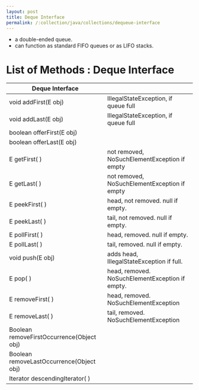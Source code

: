 ```yaml
---
layout: post
title: Deque Interface
permalink: /:collection/java/collections/dequeue-interface
---
```


* a double-ended queue. 
* can function as standard FIFO queues or as LIFO stacks.

# List of Methods : Deque Interface

|Deque Interface							|	|
|---										|---|
|void addFirst(E obj)						|IllegalStateException, if queue full			|
|void addLast(E obj)						|IllegalStateException, if queue full			|
|boolean offerFirst(E obj)					|
|boolean offerLast(E obj)					|
|E getFirst( )								|not removed, NoSuchElementException if empty	|
|E getLast( )								|not removed, NoSuchElementException if empty	|
|E peekFirst( )								|head, not removed. null if empty.				|
|E peekLast( )								|tail, not removed. null if empty.				|
|E pollFirst( )								|head, removed. null if empty.					|
|E pollLast( )								|tail, removed. null if empty.					|
|void push(E obj)							|adds head, IllegalStateException if full.		|
|E pop( )									|head, removed. NoSuchElementException if empty.|
|E removeFirst( )							|head, removed. NoSuchElementException			|
|E removeLast( )							|tail, removed. NoSuchElementException			|
|Boolean removeFirstOccurrence(Object obj)	|
|Boolean removeLastOccurrence(Object obj)	|
|Iterator<E> descendingIterator( )			|	